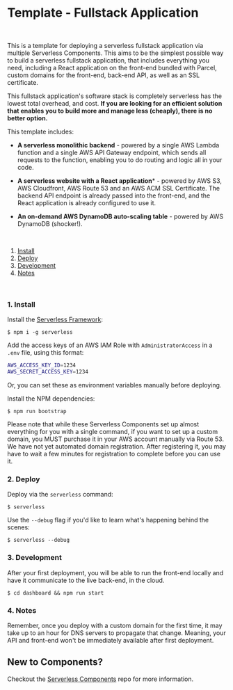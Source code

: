 # Template - Fullstack Application

&nbsp;

This is a template for deploying a serverless fullstack application via multiple Serverless Components.  This aims to be the simplest possible way to build a serverless fullstack application, that includes everything you need, including a React application on the front-end bundled with Parcel, custom domains for the front-end, back-end API, as well as an SSL certificate.

This fullstack application's software stack is completely serverless has the lowest total overhead, and cost.  **If you are looking for an efficient solution that enables you to build more and manage less (cheaply), there is no better option.**

This template includes:

* **A serverless monolithic backend** - powered by a single AWS Lambda function and a single AWS API Gateway endpoint, which sends all requests to the function, enabling you to do routing and logic all in your code.

* **A serverless website with a React application*** - powered by AWS S3, AWS Cloudfront, AWS Route 53 and an AWS ACM SSL Certificate.  The backend API endpoint is already passed into the front-end, and the React application is already configured to use it.

* **An on-demand AWS DynamoDB auto-scaling table** - powered by AWS DynamoDB (shocker!).

&nbsp;

1. [Install](#1-install)
2. [Deploy](#2-deploy)
3. [Development](#3-development)
4. [Notes](#4-notes)

&nbsp;


### 1. Install

Install the [Serverless Framework](https://www.github.com/serverless/serverless):

```console
$ npm i -g serverless
```

Add the access keys of an AWS IAM Role with `AdministratorAccess` in a `.env` file, using this format:

```bash
AWS_ACCESS_KEY_ID=1234
AWS_SECRET_ACCESS_KEY=1234
```

Or, you can set these as environment variables manually before deploying.

Install the NPM dependencies:

```console
$ npm run bootstrap
```

Please note that while these Serverless Components set up almost everything for you with a single command, if you want to set up a custom domain, you MUST purchase it in your AWS account manually via Route 53.  We have not yet automated domain registration.  After registering it, you may have to wait a few minutes for registration to complete before you can use it.

### 2. Deploy

Deploy via the `serverless` command:

```console
$ serverless
```

Use the `--debug` flag if you'd like to learn what's happening behind the scenes:

```console
$ serverless --debug
```

### 3. Development


After your first deployment, you will be able to run the front-end locally and have it communicate to the live back-end, in the cloud.

```console
$ cd dashboard && npm run start
```

### 4. Notes

Remember, once you deploy with a custom domain for the first time, it may take up to an hour for DNS servers to propagate that change.  Meaning, your API and front-end won't be immediately available after first deployment.

## New to Components?

Checkout the [Serverless Components](https://github.com/serverless/components) repo for more information.
